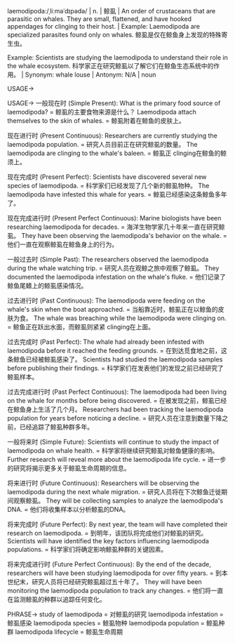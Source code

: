 laemodipoda:/ˌliːməˈdɪpədə/ | n. | 鲸虱 | An order of crustaceans that are parasitic on whales.  They are small, flattened, and have hooked appendages for clinging to their host. | Example: Laemodipoda are specialized parasites found only on whales. 鲸虱是仅在鲸鱼身上发现的特殊寄生虫。

Example:  Scientists are studying the laemodipoda to understand their role in the whale ecosystem. 科学家正在研究鲸虱以了解它们在鲸鱼生态系统中的作用。 | Synonym: whale louse | Antonym: N/A | noun

USAGE->

USAGE->
一般现在时 (Simple Present):
What is the primary food source of laemodipoda? = 鲸虱的主要食物来源是什么？
Laemodipoda attach themselves to the skin of whales. = 鲸虱附着在鲸鱼的皮肤上。

现在进行时 (Present Continuous):
Researchers are currently studying the laemodipoda population. = 研究人员目前正在研究鲸虱的数量。
The laemodipoda are clinging to the whale's baleen. = 鲸虱正 clinging在鲸鱼的鲸须上。

现在完成时 (Present Perfect):
Scientists have discovered several new species of laemodipoda. = 科学家们已经发现了几个新的鲸虱物种。
The laemodipoda have infested this whale for years. = 鲸虱已经感染这条鲸鱼多年了。

现在完成进行时 (Present Perfect Continuous):
Marine biologists have been researching laemodipoda for decades. = 海洋生物学家几十年来一直在研究鲸虱。
They have been observing the laemodipoda's behavior on the whale. = 他们一直在观察鲸虱在鲸鱼身上的行为。


一般过去时 (Simple Past):
The researchers observed the laemodipoda during the whale watching trip. = 研究人员在观鲸之旅中观察了鲸虱。
They documented the laemodipoda infestation on the whale's fluke. = 他们记录了鲸鱼尾鳍上的鲸虱感染情况。


过去进行时 (Past Continuous):
The laemodipoda were feeding on the whale's skin when the boat approached. = 当船靠近时，鲸虱正在以鲸鱼的皮肤为食。
The whale was breaching while the laemodipoda were clinging on. = 鲸鱼正在跃出水面，而鲸虱则紧紧 clinging在上面。


过去完成时 (Past Perfect):
The whale had already been infested with laemodipoda before it reached the feeding grounds. = 在到达觅食地之前，这条鲸鱼已经被鲸虱感染了。
Scientists had studied the laemodipoda samples before publishing their findings. = 科学家们在发表他们的发现之前已经研究了鲸虱样本。

过去完成进行时 (Past Perfect Continuous):
The laemodipoda had been living on the whale for months before being discovered. = 在被发现之前，鲸虱已经在鲸鱼身上生活了几个月。
Researchers had been tracking the laemodipoda population for years before noticing a decline. = 研究人员在注意到数量下降之前，已经追踪了鲸虱种群多年。


一般将来时 (Simple Future):
Scientists will continue to study the impact of laemodipoda on whale health. = 科学家将继续研究鲸虱对鲸鱼健康的影响。
Further research will reveal more about the laemodipoda life cycle. = 进一步的研究将揭示更多关于鲸虱生命周期的信息。


将来进行时 (Future Continuous):
Researchers will be observing the laemodipoda during the next whale migration. = 研究人员将在下次鲸鱼迁徙期间观察鲸虱。
They will be collecting samples to analyze the laemodipoda's DNA. = 他们将收集样本以分析鲸虱的DNA。


将来完成时 (Future Perfect):
By next year, the team will have completed their research on laemodipoda. = 到明年，该团队将完成他们对鲸虱的研究。
Scientists will have identified the key factors influencing laemodipoda populations. = 科学家们将确定影响鲸虱种群的关键因素。


将来完成进行时 (Future Perfect Continuous):
By the end of the decade, researchers will have been studying laemodipoda for over fifty years. = 到本世纪末，研究人员将已经研究鲸虱超过五十年了。
They will have been monitoring the laemodipoda population to track any changes. = 他们将一直在监测鲸虱的种群以追踪任何变化。


PHRASE->
study of laemodipoda = 对鲸虱的研究
laemodipoda infestation = 鲸虱感染
laemodipoda species = 鲸虱物种
laemodipoda population = 鲸虱种群
laemodipoda lifecycle = 鲸虱生命周期

